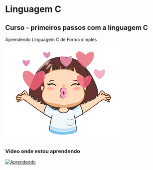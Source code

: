 # Linguagem C
## Curso - primeiros passos com a linguagem C
Aprendendo Linguagem C de Forma simples

![menina beijo](https://github.com/Yordle-Cyber/c/blob/main/f4db9ebe387a1e8a1971e551958b7174.gif)
### Video onde estou aprendendo
[![Aprendendo](http://img.youtube.com/vi/T70t3mDiwvg/0.jpg)](http://www.youtube.com/watch?v=T70t3mDiwvg "aprendendo 1")
